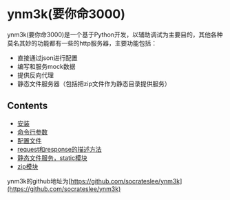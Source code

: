 # ynm3k(要你命3000)

ynm3k(要你命3000)是一个基于Python开发，以辅助调试为主要目的，其他各种莫名其妙的功能都有一些的http服务器，主要功能包括：

- 直接通过json进行配置
- 编写和服务mock数据
- 提供反向代理
- 静态文件服务器（包括把zip文件作为静态目录提供服务）

## Contents
* [安装](install.md)
* [命令行参数](cmd.md)
* [配置文件](config.md)
* [request和response的描述方法](req_resp.md)
* [静态文件服务，static模块](module_static.md)
* [zip模块](module_zip.md)

ynm3k的github地址为[https://github.com/socrateslee/ynm3k](https://github.com/socrateslee/ynm3k)